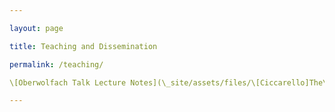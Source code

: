 ```yaml
--- 

layout: page

title: Teaching and Dissemination

permalink: /teaching/

\[Oberwolfach Talk Lecture Notes](\_site/assets/files/\[Ciccarello]The\_leading\_order\_lower\_bound\_for\_a\_3D\_dilute\_Bose\_gas-1.pdf)

---
```



